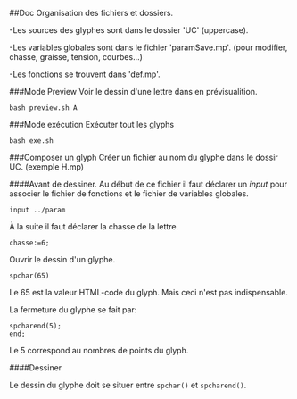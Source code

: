 ##Doc
Organisation des fichiers et dossiers.

-Les sources des glyphes sont dans le dossier 'UC' (uppercase).

-Les variables globales sont dans le fichier 'paramSave.mp'.
    (pour modifier, chasse, graisse, tension, courbes...)

-Les fonctions se trouvent dans 'def.mp'.


###Mode Preview
Voir le dessin d'une lettre dans en prévisualition.

    bash preview.sh A

###Mode exécution
Exécuter tout les glyphs

    bash exe.sh


###Composer un glyph
Créer un fichier au nom du glyphe dans le dossir UC.
(exemple H.mp)


####Avant de dessiner.
Au début de ce fichier il faut déclarer un *input* pour associer le fichier de fonctions et le fichier de variables globales.

```
input ../param

```

À la suite il faut déclarer la chasse de la lettre.

```
chasse:=6;
```

Ouvrir le dessin d'un glyphe.

```
spchar(65)
```
Le 65 est la valeur HTML-code du glyph. Mais ceci n'est pas indispensable.

La fermeture du glyphe se fait par:

```
spcharend(5);
end;
```
Le 5 correspond au nombres de points du glyph.

####Dessiner

Le dessin du glyphe doit se situer entre `spchar()` et `spcharend()`.



